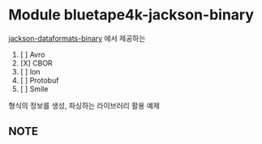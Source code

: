 # Module bluetape4k-jackson-binary

[jackson-dataformats-binary](https://github.com/FasterXML/jackson-dataformats-binary) 에서 제공하는

1. [ ] Avro
2. [X] CBOR
3. [ ] Ion
4. [ ] Protobuf
5. [ ] Smile

형식의 정보를 생성, 파싱하는 라이브러리 활용 예제

## NOTE
